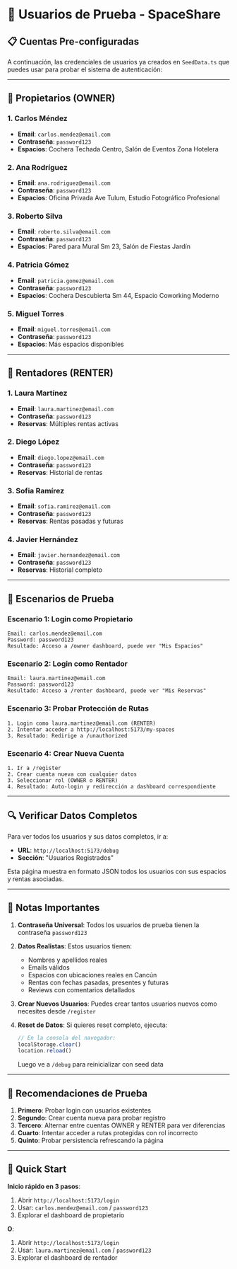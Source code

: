 # 👥 Usuarios de Prueba - SpaceShare

## 📋 Cuentas Pre-configuradas

A continuación, las credenciales de usuarios ya creados en `SeedData.ts` que puedes usar para probar el sistema de autenticación:

---

## 🏢 Propietarios (OWNER)

### 1. Carlos Méndez
- **Email**: `carlos.mendez@email.com`
- **Contraseña**: `password123`
- **Espacios**: Cochera Techada Centro, Salón de Eventos Zona Hotelera

### 2. Ana Rodríguez
- **Email**: `ana.rodriguez@email.com`
- **Contraseña**: `password123`
- **Espacios**: Oficina Privada Ave Tulum, Estudio Fotográfico Profesional

### 3. Roberto Silva
- **Email**: `roberto.silva@email.com`
- **Contraseña**: `password123`
- **Espacios**: Pared para Mural Sm 23, Salón de Fiestas Jardín

### 4. Patricia Gómez
- **Email**: `patricia.gomez@email.com`
- **Contraseña**: `password123`
- **Espacios**: Cochera Descubierta Sm 44, Espacio Coworking Moderno

### 5. Miguel Torres
- **Email**: `miguel.torres@email.com`
- **Contraseña**: `password123`
- **Espacios**: Más espacios disponibles

---

## 🎒 Rentadores (RENTER)

### 1. Laura Martínez
- **Email**: `laura.martinez@email.com`
- **Contraseña**: `password123`
- **Reservas**: Múltiples rentas activas

### 2. Diego López
- **Email**: `diego.lopez@email.com`
- **Contraseña**: `password123`
- **Reservas**: Historial de rentas

### 3. Sofia Ramírez
- **Email**: `sofia.ramirez@email.com`
- **Contraseña**: `password123`
- **Reservas**: Rentas pasadas y futuras

### 4. Javier Hernández
- **Email**: `javier.hernandez@email.com`
- **Contraseña**: `password123`
- **Reservas**: Historial completo

---

## 🧪 Escenarios de Prueba

### Escenario 1: Login como Propietario
```
Email: carlos.mendez@email.com
Password: password123
Resultado: Acceso a /owner dashboard, puede ver "Mis Espacios"
```

### Escenario 2: Login como Rentador
```
Email: laura.martinez@email.com
Password: password123
Resultado: Acceso a /renter dashboard, puede ver "Mis Reservas"
```

### Escenario 3: Probar Protección de Rutas
```
1. Login como laura.martinez@email.com (RENTER)
2. Intentar acceder a http://localhost:5173/my-spaces
3. Resultado: Redirige a /unauthorized
```

### Escenario 4: Crear Nueva Cuenta
```
1. Ir a /register
2. Crear cuenta nueva con cualquier datos
3. Seleccionar rol (OWNER o RENTER)
4. Resultado: Auto-login y redirección a dashboard correspondiente
```

---

## 🔍 Verificar Datos Completos

Para ver todos los usuarios y sus datos completos, ir a:
- **URL**: `http://localhost:5173/debug`
- **Sección**: "Usuarios Registrados"

Esta página muestra en formato JSON todos los usuarios con sus espacios y rentas asociadas.

---

## 📝 Notas Importantes

1. **Contraseña Universal**: Todos los usuarios de prueba tienen la contraseña `password123`

2. **Datos Realistas**: Estos usuarios tienen:
   - Nombres y apellidos reales
   - Emails válidos
   - Espacios con ubicaciones reales en Cancún
   - Rentas con fechas pasadas, presentes y futuras
   - Reviews con comentarios detallados

3. **Crear Nuevos Usuarios**: Puedes crear tantos usuarios nuevos como necesites desde `/register`

4. **Reset de Datos**: Si quieres reset completo, ejecuta:
   ```javascript
   // En la consola del navegador:
   localStorage.clear()
   location.reload()
   ```
   Luego ve a `/debug` para reinicializar con seed data

---

## 🎯 Recomendaciones de Prueba

1. **Primero**: Probar login con usuarios existentes
2. **Segundo**: Crear cuenta nueva para probar registro
3. **Tercero**: Alternar entre cuentas OWNER y RENTER para ver diferencias
4. **Cuarto**: Intentar acceder a rutas protegidas con rol incorrecto
5. **Quinto**: Probar persistencia refrescando la página

---

## 🚀 Quick Start

**Inicio rápido en 3 pasos**:

1. Abrir `http://localhost:5173/login`
2. Usar: `carlos.mendez@email.com` / `password123`
3. Explorar el dashboard de propietario

**O**:

1. Abrir `http://localhost:5173/login`
2. Usar: `laura.martinez@email.com` / `password123`
3. Explorar el dashboard de rentador
